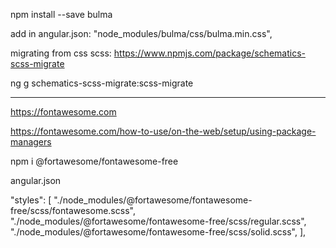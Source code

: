 npm install --save bulma

add in angular.json: "node_modules/bulma/css/bulma.min.css",

migrating from css scss: https://www.npmjs.com/package/schematics-scss-migrate

ng g schematics-scss-migrate:scss-migrate

---

https://fontawesome.com

https://fontawesome.com/how-to-use/on-the-web/setup/using-package-managers

npm i @fortawesome/fontawesome-free

angular.json

"styles": [
"./node_modules/@fortawesome/fontawesome-free/scss/fontawesome.scss",
"./node_modules/@fortawesome/fontawesome-free/scss/regular.scss",
"./node_modules/@fortawesome/fontawesome-free/scss/solid.scss",
],

